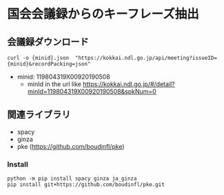 # 国会会議録からのキーフレーズ抽出


## 会議録ダウンロード
```
curl -o {minid}.json  "https://kokkai.ndl.go.jp/api/meeting?issueID={minid}&recordPacking=json"
```
- minid: 119804319X00920190508
	- minId in the url like https://kokkai.ndl.go.jp/#/detail?minId=119804319X00920190508&spkNum=0


## 関連ライブラリ
- spacy
- ginza
- pke (https://github.com/boudinfl/pke)

### Install
```
python -m pip install spacy ginza ja_ginza 
pip install git+https://github.com/boudinfl/pke.git
```
